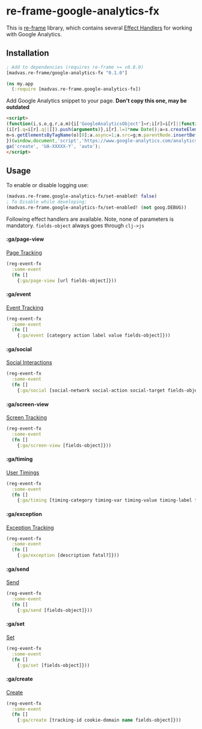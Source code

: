 # re-frame-google-analytics-fx

This is [re-frame](https://github.com/Day8/re-frame) library, which contains several [Effect Handlers](https://github.com/Day8/re-frame/tree/develop/docs) for working with Google Analytics.

## Installation
```clojure
; Add to dependencies (requires re-frame >= v0.8.0)
[madvas.re-frame/google-analytics-fx "0.1.0"]
```
```clojure
(ns my.app
  (:require [madvas.re-frame.google-analytics-fx])
```
Add Google Analytics snippet to your page. **Don't copy this one, may be outdated**
```html
<script>
(function(i,s,o,g,r,a,m){i['GoogleAnalyticsObject']=r;i[r]=i[r]||function(){
(i[r].q=i[r].q||[]).push(arguments)},i[r].l=1*new Date();a=s.createElement(o),
m=s.getElementsByTagName(o)[0];a.async=1;a.src=g;m.parentNode.insertBefore(a,m)
})(window,document,'script','https://www.google-analytics.com/analytics.js','ga');
ga('create', 'UA-XXXXX-Y', 'auto');
</script>
```


## Usage
To enable or disable logging use:
```clojure
(madvas.re-frame.google-analytics-fx/set-enabled! false)
; To Disable while developing:
(madvas.re-frame.google-analytics-fx/set-enabled! (not goog.DEBUG))
```

Following effect handlers are available. Note, none of parameters is mandatory. `fields-object` always goes through `clj->js`
#### :ga/page-view
[Page Tracking](https://developers.google.com/analytics/devguides/collection/analyticsjs/pages)
```clojure
(reg-event-fx
  :some-event
  (fn []
    {:ga/page-view [url fields-object]}))
```

#### :ga/event
[Event Tracking](https://developers.google.com/analytics/devguides/collection/analyticsjs/events)
```clojure
(reg-event-fx
  :some-event
  (fn []
    {:ga/event [category action label value fields-object]}))
```
#### :ga/social
[Social Interactions](https://developers.google.com/analytics/devguides/collection/analyticsjs/social-interactions)
```clojure
(reg-event-fx
  :some-event
  (fn []
    {:ga/social [social-network social-action social-target fields-object]}))
```
#### :ga/screen-view
[Screen Tracking](https://developers.google.com/analytics/devguides/collection/analyticsjs/screens)
```clojure
(reg-event-fx
  :some-event
  (fn []
    {:ga/screen-view [fields-object]}))
```
#### :ga/timing
[User Timings](https://developers.google.com/analytics/devguides/collection/analyticsjs/user-timings)
```clojure
(reg-event-fx
  :some-event
  (fn []
    {:ga/timing [timing-category timing-var timing-value timing-label fields-object]}))
```
#### :ga/exception
[Exception Tracking](https://developers.google.com/analytics/devguides/collection/analyticsjs/exceptions)
```clojure
(reg-event-fx
  :some-event
  (fn []
    {:ga/exception [description fatal?]}))
```
#### :ga/send
[Send](https://developers.google.com/analytics/devguides/collection/analyticsjs/command-queue-reference#send)
```clojure
(reg-event-fx
  :some-event
  (fn []
    {:ga/send [fields-object]}))
```
#### :ga/set
[Set](https://developers.google.com/analytics/devguides/collection/analyticsjs/command-queue-reference#set)
```clojure
(reg-event-fx
  :some-event
  (fn []
    {:ga/set [fields-object]}))
```
#### :ga/create
[Create](https://developers.google.com/analytics/devguides/collection/analyticsjs/command-queue-reference#create)
```clojure
(reg-event-fx
  :some-event
  (fn []
    {:ga/create [tracking-id cookie-domain name fields-object]}))
```






